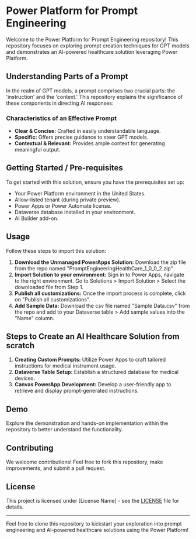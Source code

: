 # Power Platform for Prompt Engineering

Welcome to the Power Platform for Prompt Engineering repository! This repository focuses on exploring prompt creation techniques for GPT models and demonstrates an AI-powered healthcare solution leveraging Power Platform.

## Understanding Parts of a Prompt

In the realm of GPT models, a prompt comprises two crucial parts: the 'instruction' and the 'context.' This repository explains the significance of these components in directing AI responses:

### Characteristics of an Effective Prompt

- **Clear & Concise:** Crafted in easily understandable language.
- **Specific:** Offers precise guidance to steer GPT models.
- **Contextual & Relevant:** Provides ample context for generating meaningful output.

## Getting Started / Pre-requisites

To get started with this solution, ensure you have the prerequisites set up:

- Your Power Platform environment in the United States.
- Allow-listed tenant (during private preview).
- Power Apps or Power Automate license.
- Dataverse database installed in your environment.
- AI Builder add-on.

## Usage

Follow these steps to import this solution:

1. **Download the Unmanaged PowerApps Solution:** Download the zip file from the repo named "PromptEngineeringHealthCare_1_0_0_2.zip"
2. **Import Solution to your environment:** Sign in to Power Apps, navigate to the right environment. Go to Solutions > Import Solution > Select the downloaded file from Step 1.
3. **Publish all customizations:** Once the import process is complete, click on "Publish all customizations".
4. **Add Sample Data:** Download the csv file named "Sample Data.csv" from the repo and add to your Dataverse table > Add sample values into the "Name" column.

## Steps to Create an AI Healthcare Solution from scratch

1. **Creating Custom Prompts:** Utilize Power Apps to craft tailored instructions for medical instrument usage.
2. **Dataverse Table Setup:** Establish a structured database for medical devices.
3. **Canvas PowerApp Development:** Develop a user-friendly app to retrieve and display prompt-generated instructions.

## Demo

Explore the demonstration and hands-on implementation within the repository to better understand the functionality.

## Contributing

We welcome contributions! Feel free to fork this repository, make improvements, and submit a pull request.

## License

This project is licensed under [License Name] - see the [LICENSE](LICENSE) file for details.

---

Feel free to clone this repository to kickstart your exploration into prompt engineering and AI-powered healthcare solutions using the Power Platform!
